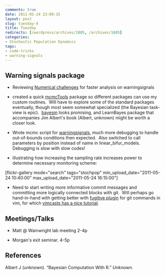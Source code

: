 ```yaml
---
comments: true
date: 2011-05-24 23:09:15
layout: post
slug: tuesday-4
title: Tuesday
redirects: [/wordpress/archives/1805, /archives/1805]
categories:
- Stochastic Population Dynamics
tags:
- code-tricks
- warning-signals
---
```


## Warning signals package





	
  * Reviewing [Numerical challenges](http://www.carlboettiger.info/archives/1169) for faster analysis on warningsignals

	
  * created a quick [mcmcTools](https://github.com/cboettig/mcmcTools) package so different packages can use my custom routines.  Will have to explore some of the standard packages eventually, though most seem somewhat specialized (the Bayesian task-view is epic).  [bayesm](http://cran.r-project.org/web/packages/bayesm/index.html) looks promising, and LearnBayes package that accompanies Jim Albert's book (Albert, unknown) might be worth a closer look.

	
  * Wrote mcmc script for [warningsignals](https://github.com/cboettig/warningsignals), much more debugging to handle out-of-bounds conditions then expected.  Also switched to call parameters by position instead of name in linear_bifur_models.  Debugging is slow with slow codes!

	
  * illustrating how increasing the sampling rate increases power to determine necessary monitoring scheme:


[flickr-gallery mode="search" tags="stochpop" min_upload_date="2011-05-24 10:40:00" max_upload_date="2011-05-24 16:15:00"]

	
  * Need to start writing more informative commit messages and committing more logically connected blocks with git.  Will perhaps go hand-in-hand with getting better with [fugitive plugin](http://www.vim.org/scripts/script.php?script_id=2975) for git commands in vim, for which [vimcasts has a nice tutorial](http://vimcasts.org/episodes/fugitive-vim---a-complement-to-command-line-git/).




## Meetings/Talks





	
  * Matt @ Wainwright lab meeting 2-4p

	
  * Morgan's exit seminar. 4-5p


## References

<p>Albert J (unknown).
&ldquo;Bayesian Computation With R.&rdquo;
<EM>Unknown</EM>.
